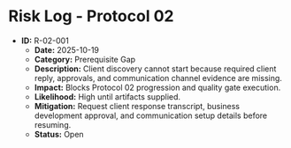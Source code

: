 # Risk Log - Protocol 02

- **ID:** R-02-001
  - **Date:** 2025-10-19
  - **Category:** Prerequisite Gap
  - **Description:** Client discovery cannot start because required client reply, approvals, and communication channel evidence are missing.
  - **Impact:** Blocks Protocol 02 progression and quality gate execution.
  - **Likelihood:** High until artifacts supplied.
  - **Mitigation:** Request client response transcript, business development approval, and communication setup details before resuming.
  - **Status:** Open
